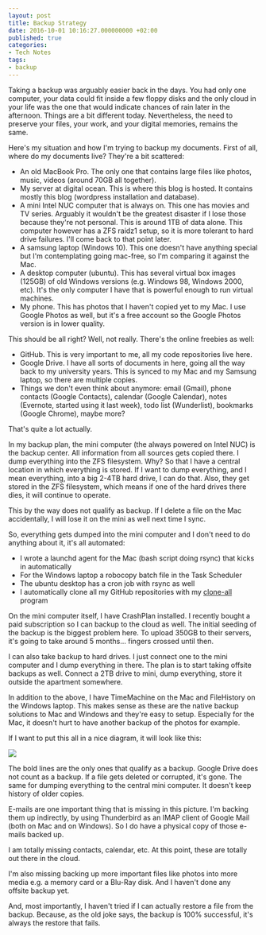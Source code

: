 ```yaml
---
layout: post
title: Backup Strategy
date: 2016-10-01 10:16:27.000000000 +02:00
published: true
categories:
- Tech Notes
tags:
- backup
---
```


Taking a backup was arguably easier back in the days. You had only one computer, your data could fit inside a few floppy disks and the only cloud in your life was the one that would indicate chances of rain later in the afternoon. Things are a bit different today. Nevertheless, the need to preserve your files, your work, and your digital memories, remains the same.

<!--more-->

Here's my situation and how I'm trying to backup my documents. First of all, where do my documents live? They're a bit scattered:
<ul>
<li>An old MacBook Pro. The only one that contains large files like photos, music, videos (around 70GB all together).</li>
<li>My server at digital ocean. This is where this blog is hosted. It contains mostly this blog (wordpress installation and database).</li>
<li>A mini Intel NUC computer that is always on. This one has movies and TV series. Arguably it wouldn't be the greatest disaster if I lose those because they're not personal. This is around 1TB of data alone. This computer however has a ZFS raidz1 setup, so it is more tolerant to hard drive failures. I'll come back to that point later.</li>
<li>A samsung laptop (Windows 10). This one doesn't have anything special but I'm contemplating going mac-free, so I'm comparing it against the Mac.</li>
<li>A desktop computer (ubuntu). This has several virtual box images (125GB) of old Windows versions (e.g. Windows 98, Windows 2000, etc). It's the only computer I have that is powerful enough to run virtual machines.</li>
<li>My phone. This has photos that I haven't copied yet to my Mac. I use Google Photos as well, but it's a free account so the Google Photos version is in lower quality.</li>
</ul>

This should be all right? Well, not really. There's the online freebies as well:
<ul>
<li>GitHub. This is very important to me, all my code repositories live here.</li>
<li>Google Drive. I have all sorts of documents in here, going all the way back to my university years. This is synced to my Mac and my Samsung laptop, so there are multiple copies.</li>
<li>Things we don't even think about anymore: email (Gmail), phone contacts (Google Contacts), calendar (Google Calendar), notes (Evernote, started using it last week), todo list (Wunderlist), bookmarks (Google Chrome), maybe more?</li>
</ul>

That's quite a lot actually.

In my backup plan, the mini computer (the always powered on Intel NUC) is the backup center. All information from all sources gets copied there. I dump everything into the ZFS filesystem. Why? So that I have a central location in which everything is stored. If I want to dump everything, and I mean everything, into a big 2-4TB hard drive, I can do that. Also, they get stored in the ZFS filesystem, which means if one of the hard drives there dies, it will continue to operate.

This by the way does not qualify as backup. If I delete a file on the Mac accidentally, I will lose it on the mini as well next time I sync.

So, everything gets dumped into the mini computer and I don't need to do anything about it, it's all automated:
<ul>
<li>I wrote a launchd agent for the Mac (bash script doing rsync) that kicks in automatically</li>
<li>For the Windows laptop a robocopy batch file in the Task Scheduler</li>
<li>The ubuntu desktop has a cron job with rsync as well</li>
<li>I automatically clone all my GitHub repositories with my <a href="https://github.com/ngeor/clone-all">clone-all</a> program</li>
</ul>

On the mini computer itself, I have CrashPlan installed. I recently bought a paid subscription so I can backup to the cloud as well. The initial seeding of the backup is the biggest problem here. To upload 350GB to their servers, it's going to take around 5 months... fingers crossed until then.

I can also take backup to hard drives. I just connect one to the mini computer and I dump everything in there. The plan is to start taking offsite backups as well. Connect a 2TB drive to mini, dump everything, store it outside the apartment somewhere.

In addition to the above, I have TimeMachine on the Mac and FileHistory on the Windows laptop. This makes sense as these are the native backup solutions to Mac and Windows and they're easy to setup. Especially for the Mac, it doesn't hurt to have another backup of the photos for example.

If I want to put this all in a nice diagram, it will look like this:

<img src="{{ site.baseurl }}/assets/2016/backup-strategy-1.png" />

The bold lines are the only ones that qualify as a backup. Google Drive does not count as a backup. If a file gets deleted or corrupted, it's gone. The same for dumping everything to the central mini computer. It doesn't keep history of older copies.

E-mails are one important thing that is missing in this picture. I'm backing them up indirectly, by using Thunderbird as an IMAP client of Google Mail (both on Mac and on Windows). So I do have a physical copy of those e-mails backed up.

I am totally missing contacts, calendar, etc. At this point, these are totally out there in the cloud.

I'm also missing backing up more important files like photos into more media e.g. a memory card or a Blu-Ray disk. And I haven't done any offsite backup yet.

And, most importantly, I haven't tried if I can actually restore a file from the backup. Because, as the old joke says, the backup is 100% successful, it's always the restore that fails.

